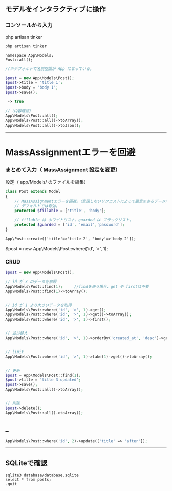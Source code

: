 ## モデルをインタラクティブに操作

### コンソールから入力
php artisan tinker

```
php artisan tinker

namespace App\Models;
Post::all();
```

```php
//※デフォルトで名前空間が App になっている。

$post = new App\Models\Post();
$post->title = 'title 1';
$post->body = 'body 1';
$post->save();

 -> true

//（内容確認）
App\Models\Post::all();
App\Models\Post::all()->toArray();
App\Models\Post::all()->toJson();


```

________________________________________________________________________
# MassAssignmentエラーを回避

### まとめて入力（ MassAssignment 設定を変更）
設定（ app/Models/ のファイルを編集）
```php
class Post extends Model
{
    // MassAssignmentエラーを回避。（意図しないリクエストによって悪意のあるデータが挿入されてしまう脆弱性を緩和）
    // デフォルトでは有効。
    protected $fillable = ['title', 'body'];

    // fillable は ホワイトリスト、guarded は ブラックリスト。
    protected $guarded = ['id', 'email','password'];
}
```

```
App\Post::create(['title'=>'title 2', 'body'=>'body 2']);
```

$post = new App\Models\Post::where('id', '>', 1);
### CRUD
```php
$post = new App\Models\Post();

// id が 3 のデータを参照
App\Models\Post::find(1);     //findを使う場合、get や firstは不要
App\Models\Post::find(1)->toArray();


// id が 1 より大きいデータを取得
App\Models\Post::where('id', '>', 1)->get();
App\Models\Post::where('id', '>', 1)->get()->toArray();
App\Models\Post::where('id', '>', 1)->first();


// 並び替え
App\Models\Post::where('id', '>', 1)->orderBy('created_at', 'desc')->get()->toArray();


// limit
App\Models\Post::where('id', '>', 1)->take(1)->get()->toArray();


// 更新
$post = App\Models\Post::find(1);
$post->title = 'title 3 updated';
$post->save();
App\Models\Post::all()->toArray();


// 削除
$post->delete();
App\Models\Post::all()->toArray();


```

## _
```php
App\Models\Post::where('id', 2)->update(['title' => 'after']);
```


_________________________________________________________
## SQLiteで確認
```
sqlite3 database/database.sqlite
select * from posts;
.quit
```


